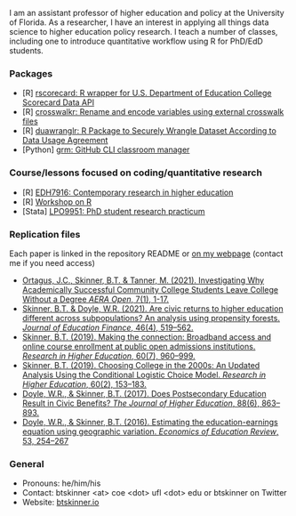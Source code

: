 
I am an assistant professor of higher education and policy at the University of Florida. As a researcher, I have an interest in applying all things data science to higher education policy research. I teach a number of classes, including one to introduce quantitative workflow using R for PhD/EdD students.

### Packages
- [R] [rscorecard: R wrapper for U.S. Department of Education College Scorecard Data API](https://www.btskinner.io/rscorecard/)
- [R] [crosswalkr: Rename and encode variables using external crosswalk files](https://www.btskinner.io/crosswalkr/)
- [R] [duawranglr: R Package to Securely Wrangle Dataset According to Data Usage Agreement](https://www.btskinner.io/duawranglr/)
- [Python] [grm: GitHub CLI classroom manager](https://www.btskinner.io/grm/)

### Course/lessons focused on coding/quantitative research
- [R] [EDH7916: Contemporary research in higher education](https://edquant.github.io/edh7916/)
- [R] [Workshop on R](https://www.btskinner.io/rworkshop/)
- [Stata] [LPO9951: PhD student research practicum](https://www.btskinner.io/lpo9951/)

### Replication files
Each paper is linked in the repository README or [on my webpage](https://www.btskinner.io/publications/) (contact me if you need access)
- [Ortagus, J.C., Skinner, B.T. & Tanner, M. (2021). Investigating Why Academically Successful Community College Students Leave College Without a Degree _AERA Open_, 7(1), 1-17.](https://github.com/btskinner/investigating_mrp_rep)
- [Skinner, B.T. & Doyle, W.R. (2021). Are civic returns to higher education different across subpopulations? An analysis using propensity forests. _Journal of Education Finance_, 46(4), 519–562.](https://github.com/btskinner/civic_returns_pf_rep)
- [Skinner, B.T. (2019). Making the connection: Broadband access and online course enrollment at public open admissions institutions. _Research in Higher Education_, 60(7), 960–999.](https://github.com/btskinner/oa_online_broadband_rep)
- [Skinner, B.T. (2019). Choosing College in the 2000s: An Updated Analysis Using the Conditional Logistic Choice Model. _Research in Higher Education_, 60(2), 153–183.](https://github.com/btskinner/colchoice_rep)
- [Doyle, W.R., & Skinner, B.T. (2017). Does Postsecondary Education Result in Civic Benefits? _The Journal of Higher Education_, 88(6), 863–893.](https://github.com/wdoyle42/ps_civic)
- [Doyle, W.R., & Skinner, B.T. (2016). Estimating the education-earnings equation using geographic variation. _Economics of Education Review_, 53, 254–267](https://github.com/wdoyle42/educ_earnings)

### General
- Pronouns: he/him/his
- Contact: btskinner \<at\> coe \<dot\> ufl \<dot\> edu or btskinner on Twitter
- Website: [btskinner.io](https://www.btskinner.io)
